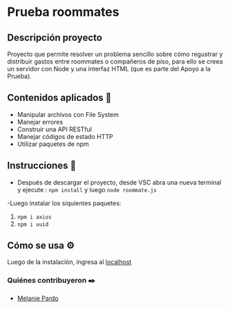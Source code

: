 # Prueba roommates
## Descripción proyecto
Proyecto que permite resolver un problema sencillo sobre cómo regustrar y distribuir gastos entre roommates o compañeros de piso, para ello se creea un servidor con Node y una interfaz HTML (que es parte del  Apoyo a la Prueba).

## Contenidos aplicados 📖

- Manipular archivos con File System
- Manejar errores
- Construir una API RESTful
- Manejar códigos de estado HTTP
- Utilizar paquetes de npm

## Instrucciones 📌
- Después de descargar el proyecto, desde VSC abra una nueva terminal y ejecute : `npm install` y luego
`node roommate.js`

-Luego instalar los siquientes paquetes:  

1. `npm i axios`
2. `npm i uuid`
 
## Cómo se usa ⚙️
  Luego de la instalación, ingresa al [localhost](http://localhost:3000/)
  
### Quiénes contribuyeron ✒️
+ [Melanie Pardo](https://github.com/melaniepardo)
